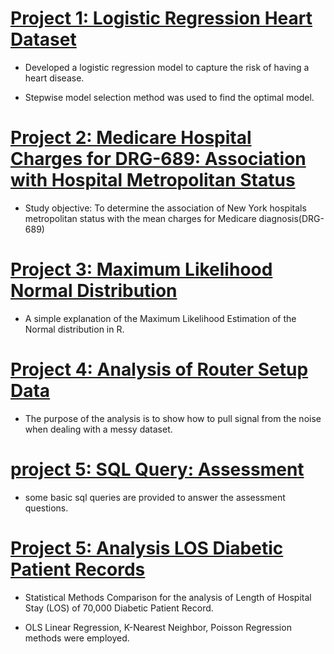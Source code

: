 # [Project 1: Logistic Regression Heart Dataset](https://github.com/gustavofernandezlembert/Logistic-Regression-Heart-Data-/blob/master/Heart.pdf)

* Developed a logistic regression model to capture the risk of having a heart disease. 

* Stepwise model selection method was used to find the optimal model. 

# [Project 2: Medicare Hospital Charges for DRG-689: Association with Hospital Metropolitan Status ](https://github.com/gustavofernandezlembert/Medicare-Hospital-Charges-)

* Study objective: To determine the association of New York hospitals metropolitan status with the mean charges for Medicare diagnosis(DRG-689) 


# [Project 3: Maximum Likelihood Normal Distribution](https://gustavofernandezlembert.github.io/Maximum-Likelihood/)

* A simple explanation of the Maximum Likelihood Estimation of the Normal distribution in R.

# [Project 4: Analysis of Router Setup Data](https://github.com/gustavofernandezlembert/Analysis-Router-Setup)

* The purpose of the analysis is to show how to pull signal from the noise when dealing with a messy dataset.

# [project 5: SQL Query: Assessment](https://github.com/gustavofernandezlembert/Example_of_SQL_Querys)

* some basic sql queries are provided to answer the assessment questions.

# [Project 5: Analysis LOS Diabetic Patient Records](https://github.com/gustavofernandezlembert/Analysis-Diabetic-Patients-Records-/blob/master/Analysis%20of%20length%20of%20Stay%20Diabetic.pdf)

* Statistical Methods Comparison for the analysis of Length of Hospital Stay (LOS) of 70,000 Diabetic Patient Record.

* OLS Linear Regression, K-Nearest Neighbor, Poisson Regression methods were employed.
